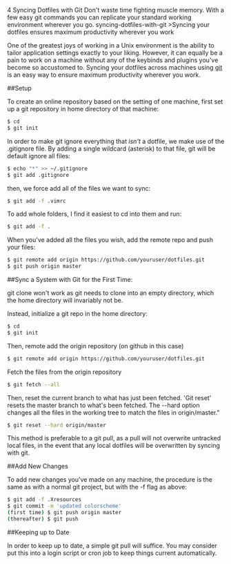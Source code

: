 4	Syncing Dotfiles with Git	Don't waste time fighting muscle memory. With a few easy git commands you can replicate your standard working environment wherever you go.	syncing-dotfiles-with-git	>Syncing your dotfiles ensures maximum productivity wherever you work

One of the greatest joys of working in a Unix environment is the ability to tailor application settings exactly to your liking. However, it can equally be a pain to work on a machine without any of the keybinds and plugins you've become so accustomed to. Syncing your dotfiles across machines using [git](https://github.com/) is an easy way to ensure maximum productivity wherever you work.

##Setup

To create an online repository based on the setting of one machine, first set up a git repository in home directory of that machine:

```bash
$ cd
$ git init
```

In order to make git ignore everything that *isn't* a dotfile, we make use of the .gitignore file. By adding a single wildcard (asterisk) to that file, git will be default ignore all files:

```bash
$ echo "*" >> ~/.gitignore
$ git add .gitignore
```

then, we force add all of the files we want to sync:

```bash
$ git add -f .vimrc
```

To add whole folders, I find it easiest to cd into them and run:

```bash
$ git add -f .
```

When you've added all the files you wish, add the remote repo and push your files:

```bash
$ git remote add origin https://github.com/youruser/dotfiles.git
$ git push origin master
```

##Sync a System with Git for the First Time:

git clone won't work as git needs to clone into an empty directory, which the home directory will invariably not be.

Instead, initialize a git repo in the home directory:

```bash
$ cd
$ git init
```

Then, remote add the origin repository (on github in this case)

```bash
$ git remote add origin https://github.com/youruser/dotfiles.git
```

Fetch the files from the origin repository

```bash
$ git fetch --all
```

Then, reset the current branch to what has just been fetched. 'Git reset' resets the master branch to what's been fetched. The --hard option changes all the files in the working tree to match the files in origin/master."

```bash
$ git reset --hard origin/master
```

This method is preferable to a git pull, as a pull will not overwrite untracked local files, in the event that any local dotfiles will be overwritten by syncing with git.

##Add New Changes

To add new changes you've made on any machine, the procedure is the same as with a normal git project, but with the -f flag as above:

```bash
$ git add -f .Xresources
$ git commit -m 'updated colorscheme'
(first time) $ git push origin master
(thereafter) $ git push
```

##Keeping up to Date

In order to keep up to date, a simple git pull will suffice. You may consider put this into a login script or cron job to keep things current automatically.

